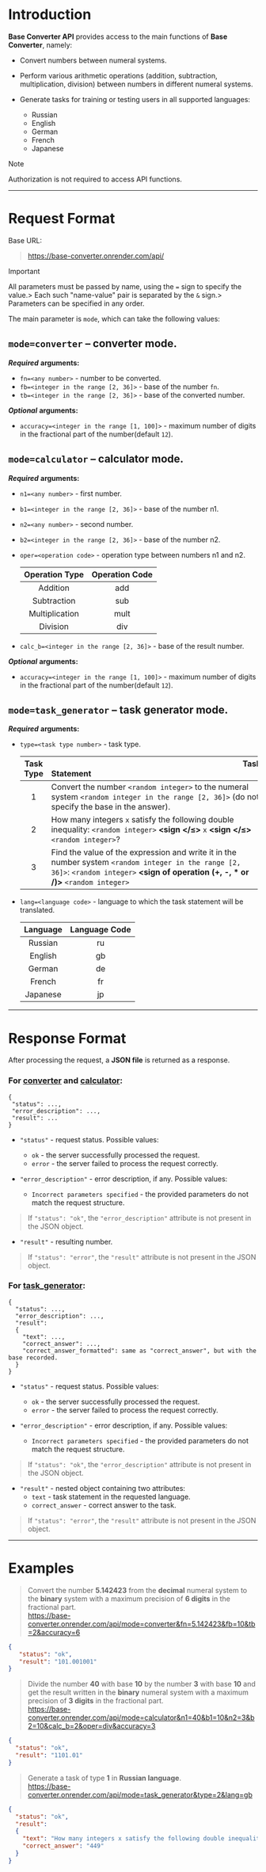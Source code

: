 
# **Introduction**<span id="introduction"></span>
**Base Converter API** provides access to the main functions of **Base Converter**, namely:
- Convert numbers between numeral systems.
- Perform various arithmetic operations (addition, subtraction, multiplication, division) between numbers in different numeral systems.
- Generate tasks for training or testing users in all supported languages:
  
    - Russian
    - English
    - German
    - French
    - Japanese

> [!NOTE]
> Authorization is not required to access API functions.
___

# **Request Format**<span id="requests_format"></span>
Base URL: 
>https://base-converter.onrender.com/api/

> [!IMPORTANT]
> All parameters must be passed by name, using the ```=``` sign to specify the value.> Each such "name-value" pair is separated by the ```&``` sign.> Parameters can be specified in any order.

The main parameter is ```mode```, which can take the following values:

## ```mode=converter``` – converter mode.<span id="request_converter"></span>
***Required*** **arguments:**
   - ```fn=<any number>``` - number to be converted.
   - ```fb=<integer in the range [2, 36]>``` - base of the number ```fn```.
   - ```tb=<integer in the range [2, 36]>``` - base of the converted number.

***Optional*** **arguments:**
   - ```accuracy=<integer in the range [1, 100]>``` - maximum number of digits in the fractional part of the number(default ```12```).

## ```mode=calculator``` – calculator mode.<span id="request_calculator"></span>
***Required*** **arguments:**
   - ```n1=<any number>``` - first number.
   - ```b1=<integer in the range [2, 36]>``` - base of the number n1.
   - ```n2=<any number>``` - second number.
   - ```b2=<integer in the range [2, 36]>``` - base of the number n2.
   - ```oper=<operation code>``` - operation type between numbers n1 and n2.

     |       Operation Type        |      Operation Code       |
     | :-------------------------: | :-----------------------: |
     | Addition                    | add                       |
     | Subtraction                 | sub                       |
     | Multiplication              | mult                      |
     | Division                    | div                       |
   - ```calc_b=<integer in the range [2, 36]>``` - base of the result number.

***Optional*** **arguments:**
   - ```accuracy=<integer in the range [1, 100]>``` - maximum number of digits in the fractional part of the number(default ```12```).

## ```mode=task_generator``` – task generator mode.<span id="request_task_generator"></span>
***Required*** **arguments:**
   - ```type=<task type number>``` - task type.

     | Task Type | &nbsp;&nbsp;&nbsp;&nbsp;&nbsp;&nbsp;&nbsp;&nbsp;&nbsp;&nbsp;&nbsp;&nbsp;&nbsp;&nbsp;&nbsp;&nbsp;&nbsp;&nbsp;&nbsp;&nbsp;&nbsp;&nbsp;&nbsp;&nbsp;&nbsp;&nbsp;&nbsp;&nbsp;&nbsp;&nbsp;&nbsp;&nbsp;&nbsp;&nbsp;&nbsp;&nbsp;&nbsp;&nbsp;&nbsp;&nbsp;&nbsp;&nbsp;&nbsp;&nbsp;&nbsp;&nbsp;&nbsp;&nbsp;&nbsp;&nbsp;&nbsp;&nbsp;&nbsp;&nbsp;&nbsp;&nbsp;&nbsp;&nbsp;&nbsp;&nbsp;&nbsp;&nbsp;&nbsp;&nbsp;&nbsp;&nbsp;&nbsp;&nbsp;&nbsp;&nbsp;&nbsp;&nbsp;&nbsp;&nbsp;&nbsp;&nbsp;&nbsp;&nbsp;&nbsp;&nbsp;&nbsp;&nbsp;&nbsp;&nbsp;&nbsp;&nbsp;&nbsp;&nbsp;&nbsp;&nbsp;Task Statement |
     | :-------: | :----------------------------------------------------------------------------------------------------- |
     | 1 | Convert the number ```<random integer>``` to the numeral system ```<random integer in the range [2, 36]>``` (do not specify the base in the answer). |
     | 2 | How many integers ```x``` satisfy the following double inequality: ```<random integer>``` **<sign </&#8804;>** ```x``` **<sign </&#8804;>** ```<random integer>```? |
     | 3 | Find the value of the expression and write it in the number system  ```<random integer in the range [2, 36]>```: ```<random integer>``` **<sign of operation (+, -, * or /)>** ```<random integer>``` |
   - ```lang=<language code>``` - language to which the task statement will be translated.

     |    Language    | Language Code |
     | :------------: | :-----------: |
     | Russian        | ru            |
     | English        | gb            |
     | German         | de            |
     | French         | fr            |
     | Japanese       | jp            |
___

# **Response Format**<span id="responses_format"></span>
After processing the request, a **JSON file** is returned as a response.

### For [**converter**](#request_converter) and [**calculator**](#request_calculator):
```
{
 "status": ...,
 "error_description": ...,
 "result": ...
}
```
- ```"status"``` - request status. Possible values:
   - ```ok``` - the server successfully processed the request.
   - ```error``` - the server failed to process the request correctly.

- ```"error_description"``` - error description, if any. Possible values:
   - ```Incorrect parameters specified``` - the provided parameters do not match the request structure.
> If ```"status": "ok"```, the ```"error_description"``` attribute is not present in the JSON object.

- ```"result"``` - resulting number.
> If ```"status": "error"```, the ```"result"``` attribute is not present in the JSON object.

### For [**task_generator**](#request_task_generator):
```
{
  "status": ...,
  "error_description": ...,
  "result":
  {
    "text": ...,
    "correct_answer": ...,
    "correct_answer_formatted": same as "correct_answer", but with the base recorded.
  }
}
```
- ```"status"``` - request status. Possible values:
   - ```ok``` - the server successfully processed the request.
   - ```error``` - the server failed to process the request correctly.

- ```"error_description"``` - error description, if any. Possible values:
   - ```Incorrect parameters specified``` - the provided parameters do not match the request structure.
> If ```"status": "ok"```, the ```"error_description"``` attribute is not present in the JSON object.

- ```"result"``` - nested object containing two attributes:
   - ```text``` - task statement in the requested language.
   - ```correct_answer``` - correct answer to the task.
> If ```"status": "error"```, the ```"result"``` attribute is not present in the JSON object.
___

# **Examples**<span id="examples"></span>
> Convert the number **5.142423** from the **decimal** numeral system to the **binary** system with a maximum precision of **6 digits** in the fractional part.\
> https://base-converter.onrender.com/api/mode=converter&fn=5.142423&fb=10&tb=2&accuracy=6
```json
{
   "status": "ok",
   "result": "101.001001"
}
```
> Divide the number **40** with base **10** by the number **3** with base **10** and get the result written in the **binary** numeral system with a maximum precision of **3 digits** in the fractional part.\
> https://base-converter.onrender.com/api/mode=calculator&n1=40&b1=10&n2=3&b2=10&calc_b=2&oper=div&accuracy=3
```json
{
  "status": "ok",
  "result": "1101.01"
}
```
> Generate a task of type **1** in **Russian language**.\
> https://base-converter.onrender.com/api/mode=task_generator&type=2&lang=gb
```json
{
  "status": "ok",
  "result":
  {
    "text": "How many integers x satisfy the following double inequality: 31₂₃ < x < 160₂₀?",
    "correct_answer": "449"
  }
}
```

